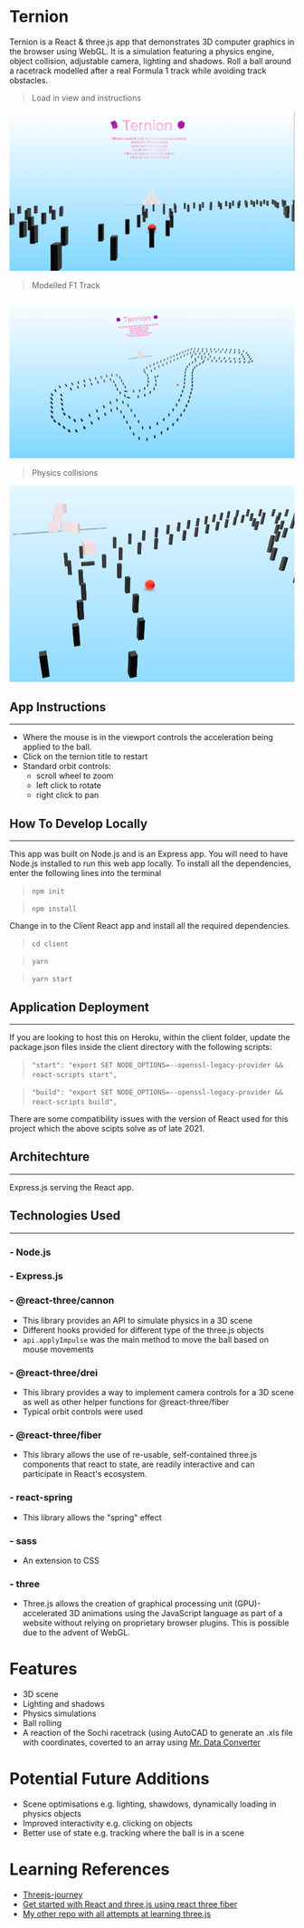 # Ternion
Ternion is a React & three.js app that demonstrates 3D computer graphics in the browser using WebGL. It is a simulation featuring a physics engine, object collision, adjustable camera, lighting and shadows. Roll a ball around a racetrack modelled after a real Formula 1 track while avoiding track obstacles. 

> Load in view and instructions

![Loading View](./readme_imgs/ternion_load_page.png)

> Modelled F1 Track

![Racetrack View](./readme_imgs/ternion_race_course.png)

> Physics collisions

![Object Collision](./readme_imgs/object_collision2.png)

## App Instructions
---
- Where the mouse is in the viewport controls the acceleration being applied to the ball.
- Click on the ternion title to restart
- Standard orbit controls: 
    - scroll wheel to zoom
    - left click to rotate
    - right click to pan

## How To Develop Locally
---
This app was built on Node.js and is an Express app. You will need to have Node.js installed to run this web app locally. To install all the dependencies, enter the following lines into the terminal

>`npm init`

>`npm install`

Change in to the Client React app and install all the required dependencies. 

>`cd client`

>`yarn`

>`yarn start`

## Application Deployment 
---
If you are looking to host this on Heroku, within the client folder, update the package.json files inside the client directory with the following scripts:

>` "start": "export SET NODE_OPTIONS=--openssl-legacy-provider && react-scripts start", `

>` "build": "export SET NODE_OPTIONS=--openssl-legacy-provider && react-scripts build", `

There are some compatibility issues with the version of React used for this project which the above scipts solve as of late 2021.

## Architechture
---
Express.js serving the React app.

## Technologies Used
---
### - Node.js
### - Express.js
### - @react-three/cannon
- This library provides an API to simulate physics in a 3D scene
- Different hooks provided for different type of the three.js objects
- `api.applyImpulse` was the main method to move the ball based on mouse movements
### - @react-three/drei
- This library provides a way to implement camera controls for a 3D scene as well as other helper functions for @react-three/fiber
- Typical orbit controls were used
### - @react-three/fiber
- This library allows the use of re-usable, self-contained three.js components that react to state, are readily interactive and can participate in React's ecosystem.
### - react-spring
- This library allows the "spring" effect
### - sass
- An extension to CSS
### - three
- Three.js allows the creation of graphical processing unit (GPU)-accelerated 3D animations using the JavaScript language as part of a website without relying on proprietary browser plugins. This is possible due to the advent of WebGL.

# Features
- 3D scene
- Lighting and shadows
- Physics simulations
- Ball rolling 
- A reaction of the Sochi racetrack (using AutoCAD to generate an .xls file with coordinates, coverted to an array using [Mr. Data Converter](https://shancarter.github.io/mr-data-converter/)

# Potential Future Additions
- Scene optimisations e.g. lighting, shawdows, dynamically loading in physics objects
- Improved interactivity e.g. clicking on objects
- Better use of state e.g. tracking where the ball is in a scene

# Learning References 
- [Threejs-journey](https://threejs-journey.com/)
- [Get started with React and three.js using react three fiber](https://www.youtube.com/watch?v=fdtqqyeKRJk)
- [My other repo with all attempts at learning three.js](https://github.com/vjohndo/three-react)
